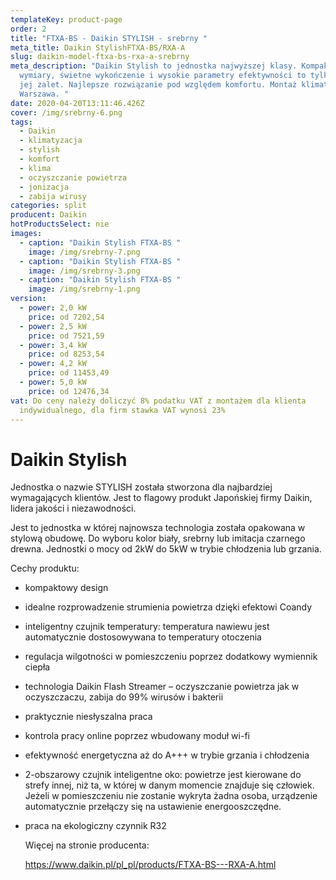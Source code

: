 ```yaml
---
templateKey: product-page
order: 2
title: "FTXA-BS - Daikin STYLISH - srebrny "
meta_title: Daikin StylishFTXA-BS/RXA-A
slug: daikin-model-ftxa-bs-rxa-a-srebrny
meta_description: "Daikin Stylish to jednostka najwyższej klasy. Kompaktowe
  wymiary, świetne wykończenie i wysokie parametry efektywności to tylko kilka z
  jej zalet. Najlepsze rozwiązanie pod względem komfortu. Montaż klimatyzacji
  Warszawa. "
date: 2020-04-20T13:11:46.426Z
cover: /img/srebrny-6.png
tags:
  - Daikin
  - klimatyzacja
  - stylish
  - komfort
  - klima
  - oczyszczanie powietrza
  - jonizacja
  - zabija wirusy
categories: split
producent: Daikin
hotProductsSelect: nie
images:
  - caption: "Daikin Stylish FTXA-BS "
    image: /img/srebrny-7.png
  - caption: "Daikin Stylish FTXA-BS "
    image: /img/srebrny-3.png
  - caption: "Daikin Stylish FTXA-BS "
    image: /img/srebrny-1.png
version:
  - power: 2,0 kW
    price: od 7202,54
  - power: 2,5 kW
    price: od 7521,59
  - power: 3,4 kW
    price: od 8253,54
  - power: 4,2 kW
    price: od 11453,49
  - power: 5,0 kW
    price: od 12476,34
vat: Do ceny należy doliczyć 8% podatku VAT z montażem dla klienta
  indywidualnego, dla firm stawka VAT wynosi 23%
---
```

# Daikin Stylish

Jednostka o nazwie STYLISH została stworzona dla najbardziej wymagających klientów. Jest to flagowy produkt Japońskiej firmy Daikin, lidera jakości i niezawodności.

Jest to jednostka w której najnowsza technologia została opakowana w stylową obudowę. Do wyboru kolor biały, srebrny lub imitacja czarnego drewna. Jednostki o mocy od 2kW do 5kW w trybie chłodzenia lub grzania.

Cechy produktu:

* kompaktowy design
* idealne rozprowadzenie strumienia powietrza dzięki efektowi Coandy
* inteligentny czujnik temperatury: temperatura nawiewu jest automatycznie dostosowywana to temperatury otoczenia
* regulacja wilgotności w pomieszczeniu poprzez dodatkowy wymiennik ciepła
* technologia Daikin Flash Streamer – oczyszczanie powietrza jak w oczyszczaczu, zabija do 99% wirusów i bakterii
* praktycznie niesłyszalna praca
* kontrola pracy online poprzez wbudowany moduł wi-fi
* efektywność energetyczna aż do A+++ w trybie grzania i chłodzenia
* 2-obszarowy czujnik inteligentne oko: powietrze jest kierowane do strefy innej, niż ta, w której w danym momencie znajduje się człowiek. Jeżeli w pomieszczeniu nie zostanie wykryta żadna osoba, urządzenie automatycznie przełączy się na ustawienie energooszczędne.
* praca na ekologiczny czynnik R32

  Więcej na stronie producenta:

  <https://www.daikin.pl/pl_pl/products/FTXA-BS---RXA-A.html>